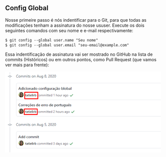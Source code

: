 ## Config Global

Nosse primeire passo é nós indentificar para o Git, para que todas as modificações tenham a assinatura do nosse ususer.
Execute os dois seguintes comandos com seu nome e e-mail respectivamente:

```
$ git config --global user.name "Seu nome"
$ git config --global user.email "seu-email@example.com"
```

Essa indentificação de assinatura vai ser mostrado no GitHub na lista de commits (Históricos) ou em outros pontos, como Pull Request (que vamos ver mais para frente):

![Imagem que mostra uma lista de commit com os dados do usurio que acriou](../images/comandos/config-global-list.png)

